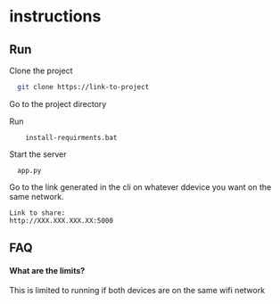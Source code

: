 
# instructions



## Run 

Clone the project

```bash
  git clone https://link-to-project
```

Go to the project directory

Run  
```
    install-requirments.bat
```



Start the server

```
  app.py
```

Go to the link generated in the cli on whatever ddevice you want on the same  network.
```
Link to share:
http://XXX.XXX.XXX.XX:5000
```

## FAQ

#### What are the limits?

This is limited to running if both devices are on the same wifi network



